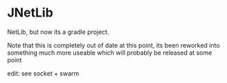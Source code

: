 # JNetLib
NetLib, but now its a gradle project.


Note that this is completely out of date at this point, its been reworked into something much more useable which will probably be released at some point

edit: see socket + swarm
